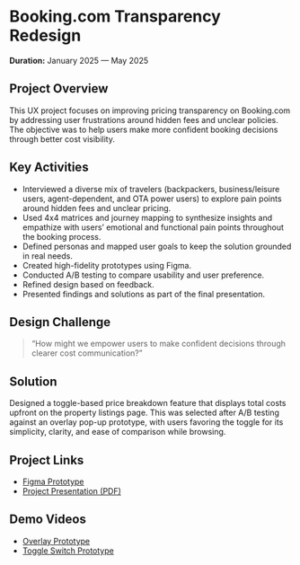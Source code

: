 # Booking.com Transparency Redesign

**Duration:** January 2025 — May 2025

## Project Overview

This UX project focuses on improving pricing transparency on Booking.com by addressing user frustrations around hidden fees and unclear policies. The objective was to help users make more confident booking decisions through better cost visibility.

## Key Activities

- Interviewed a diverse mix of travelers (backpackers, business/leisure users, agent-dependent, and OTA power users) to explore pain points around hidden fees and unclear pricing.
- Used 4x4 matrices and journey mapping to synthesize insights and empathize with users’ emotional and functional pain points throughout the booking process.
- Defined personas and mapped user goals to keep the solution grounded in real needs.
- Created high-fidelity prototypes using Figma.
- Conducted A/B testing to compare usability and user preference.
- Refined design based on feedback.
- Presented findings and solutions as part of the final presentation.

## Design Challenge

> “How might we empower users to make confident decisions through clearer cost communication?”

## Solution

Designed a toggle-based price breakdown feature that displays total costs upfront on the property listings page. This was selected after A/B testing against an overlay pop-up prototype, with users favoring the toggle for its simplicity, clarity, and ease of comparison while browsing.

## Project Links

- [Figma Prototype](https://www.figma.com/design/mpYznaZamzFbTjD9UxC6Gg/Booking.com---Redsign?node-id=0-1&t=aM3cJ2kYjrTrZfGh-1)
- [Project Presentation (PDF)](./Booking.com%20Redesign%20Presentation.pdf)

## Demo Videos

- [Overlay Prototype](https://youtu.be/-r9IAGSkvHg)
- [Toggle Switch Prototype](https://youtu.be/etenO-oClNI)

